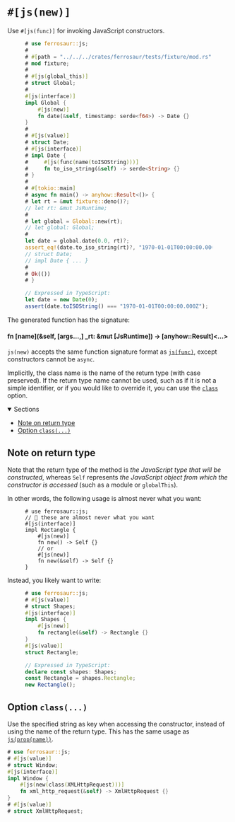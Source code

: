 # `#[js(new)]`

Use `#[js(func)]` for invoking JavaScript constructors.

<figure>

```rust
# use ferrosaur::js;
#
# #[path = "../../../crates/ferrosaur/tests/fixture/mod.rs"]
# mod fixture;
#
# #[js(global_this)]
# struct Global;
#
#[js(interface)]
impl Global {
    #[js(new)]
    fn date(&self, timestamp: serde<f64>) -> Date {}
}
#
# #[js(value)]
# struct Date;
# #[js(interface)]
# impl Date {
#     #[js(func(name(toISOString)))]
#     fn to_iso_string(&self) -> serde<String> {}
# }
#
# #[tokio::main]
# async fn main() -> anyhow::Result<()> {
# let rt = &mut fixture::deno()?;
// let rt: &mut JsRuntime;
#
# let global = Global::new(rt);
// let global: Global;
#
let date = global.date(0.0, rt)?;
assert_eq!(date.to_iso_string(rt)?, "1970-01-01T00:00:00.000Z");
// struct Date;
// impl Date { ... }
#
# Ok(())
# }
```

```ts
// Expressed in TypeScript:
let date = new Date(0);
assert(date.toISOString() === "1970-01-01T00:00:00.000Z");
```

</figure>

The generated function has the signature:

<div class="code-header">

#### fn \[name](&self, \[args...,] \_rt: &mut [JsRuntime]) -> [anyhow::Result]\<...>

</div>

`js(new)` accepts the same function signature format as [`js(func)`](func.md), except
constructors cannot be `async`.

Implicitly, the class name is the name of the return type (with case preserved). If the
return type name cannot be used, such as if it is not a simple identifier, or if you
would like to override it, you can use the [`class`](#option-class) option.

<details class="toc" open>
  <summary>Sections</summary>

- [Note on return type](#note-on-return-type)
- [Option `class(...)`](#option-class)

</details>

## Note on return type

Note that the return type of the method is _the JavaScript type that will be
constructed_, whereas `Self` represents _the JavaScript object from which the
constructor is accessed_ (such as a module or `globalThis`).

In other words, the following usage is almost never what you want:

<figure>

```rust,compile_fail
# use ferrosaur::js;
// 🔴 these are almost never what you want
#[js(interface)]
impl Rectangle {
    #[js(new)]
    fn new() -> Self {}
    // or
    #[js(new)]
    fn new(&self) -> Self {}
}
```

</figure>

Instead, you likely want to write:

<figure>

```rust
# use ferrosaur::js;
# #[js(value)]
# struct Shapes;
#[js(interface)]
impl Shapes {
    #[js(new)]
    fn rectangle(&self) -> Rectangle {}
}
#[js(value)]
struct Rectangle;
```

```ts
// Expressed in TypeScript:
declare const shapes: Shapes;
const Rectangle = shapes.Rectangle;
new Rectangle();
```

</figure>

## Option `class(...)`

Use the specified string as key when accessing the constructor, instead of using the
name of the return type. This has the same usage as
[`js(prop(name))`](prop.md#option-name--).

```rust
# use ferrosaur::js;
# #[js(value)]
# struct Window;
#[js(interface)]
impl Window {
    #[js(new(class(XMLHttpRequest)))]
    fn xml_http_request(&self) -> XmlHttpRequest {}
}
# #[js(value)]
# struct XmlHttpRequest;
```

